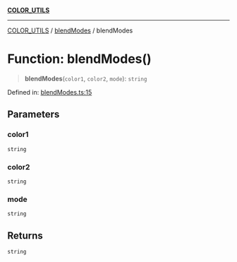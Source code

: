 [**COLOR_UTILS**](../../README.md)

***

[COLOR_UTILS](../../README.md) / [blendModes](../README.md) / blendModes

# Function: blendModes()

> **blendModes**(`color1`, `color2`, `mode`): `string`

Defined in: [blendModes.ts:15](https://github.com/dailker/everyutil-js/blob/7799f3f003cb23f425be3f1c83c38483e2648188/src/color/blendModes.ts#L15)

## Parameters

### color1

`string`

### color2

`string`

### mode

`string`

## Returns

`string`
